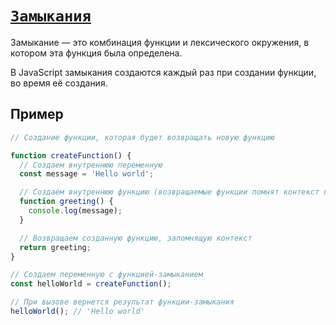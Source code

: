 # [`Замыкания`](../index.md)

Замыкание — это комбинация функции и лексического окружения, в котором эта функция была определена.

В JavaScript замыкания создаются каждый раз при создании функции, во время её создания.

## Пример

```js
// Создание функции, которая будет возвращать новую функцию

function createFunction() {
  // Создаем внутреннюю переменную
  const message = 'Hello world';

  // Создаем внутреннюю функцию (возвращаемые функции помнят контекст где были созданы)
  function greeting() {
    console.log(message);
  }

  // Возвращаем созданную функцию, запомнящую контекст
  return greeting;
}

// Создаем переменную с функцией-замыканием
const helloWorld = createFunction();

// При вызове вернется результат функции-замыкания
helloWorld(); // 'Hello world'
```
